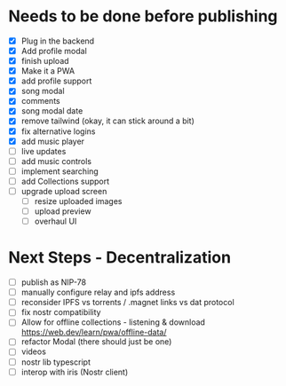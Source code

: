 # Needs to be done before publishing
- [x] Plug in the backend
- [x] Add profile modal
- [x] finish upload
- [x] Make it a PWA
- [x] add profile support
- [x] song modal
- [x] comments
- [x] song modal date
- [x] remove tailwind (okay, it can stick around a bit)
- [x] fix alternative logins
- [x] add music player
- [ ] live updates
- [ ] add music controls
- [ ] implement searching
- [ ] add Collections support
- [ ] upgrade upload screen
    - [ ] resize uploaded images
    - [ ] upload preview
    - [ ] overhaul UI

# Next Steps - Decentralization
- [ ] publish as NIP-78
- [ ] manually configure relay and ipfs address
- [ ] reconsider IPFS vs torrents / .magnet links vs dat protocol
- [ ] fix nostr compatibility
- [ ] Allow for offline collections - listening & download https://web.dev/learn/pwa/offline-data/
- [ ] refactor Modal (there should just be one)
- [ ] videos
- [ ] nostr lib typescript
- [ ] interop with iris (Nostr client)
